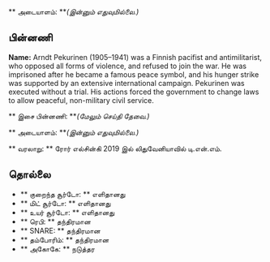 ** அடையாளம்: ***(இன்னும் எதுவுமில்லை.)*

## பின்னணி

**Name:** Arndt Pekurinen (1905–1941) was a Finnish pacifist and antimilitarist,
who opposed all forms of violence, and refused to join the war. He was
imprisoned after he became a famous peace symbol, and his hunger strike was
supported by an extensive international campaign. Pekurinen was executed without
a trial. His actions forced the government to change laws to allow peaceful,
non-military civil service.

** இசை பின்னணி: ***(மேலும் செய்தி தேவை.)*

** அடையாளம்: ***(இன்னும் எதுவுமில்லை.)*

** வரலாறு: ** ரோர் எல்சின்கி 2019 இல் லிதுவேனியாவில் டி.என்.எம்.

## தொல்லை

* ** குறைந்த சூர்டோ: ** எளிதானது
* ** மிட் சூர்டோ: ** எளிதானது
* ** உயர் சூர்டோ: ** எளிதானது
* ** ரெபி: ** தந்திரமான
* ** SNARE: ** தந்திரமான
* ** தம்போரிம்: ** தந்திரமான
* ** அகோகே: ** நடுத்தர
